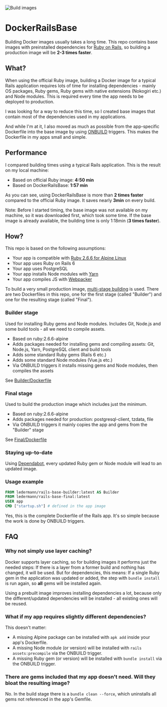 ![Build images](https://github.com/ledermann/docker-rails-base/workflows/Build%20images/badge.svg)

# DockerRailsBase

Building Docker images usually takes a long time. This repo contains base images with preinstalled dependencies for [Ruby on Rails](https://rubyonrails.org/), so building a production image will be **2-3 times faster**.


## What?

When using the official Ruby image, building a Docker image for a typical Rails application requires lots of time for installing dependencies - mainly OS packages, Ruby gems, Ruby gems with native extensions (Nokogiri etc.) and Node modules. This is required every time the app needs to be deployed to production.

I was looking for a way to reduce this time, so I created base images that contain most of the dependencies used in my applications.

And while I'm at it, I also moved as much as possible from the app-specific Dockerfile into the base image by using [ONBUILD](https://docs.docker.com/engine/reference/builder/#onbuild) triggers. This makes the Dockerfile in my apps small and simple.


## Performance

I compared building times using a typical Rails application. This is the result on my local machine:

- Based on official Ruby image: **4:50 min**
- Based on DockerRailsBase: **1:57 min**

As you can see, using DockerRailsBase is more than **2 times faster** compared to the official Ruby image. It saves nearly **3min** on every build.

Note: Before I started timing, the base image was not available on my machine, so it was downloaded first, which took some time. If the base image is already available, the building time is only 1:18min (**3 times faster**).


## How?

This repo is based on the following assumptions:

- Your app is compatible with [Ruby 2.6.6 for Alpine Linux](https://github.com/docker-library/ruby/blob/master/2.6/alpine3.11/Dockerfile)
- Your app uses Ruby on Rails 6
- Your app uses PostgreSQL
- Your app installs Node modules with [Yarn](https://yarnpkg.com/)
- Your app compiles JS with [Webpacker](https://github.com/rails/webpacker)

To build a very small production image, [multi-stage building](https://docs.docker.com/develop/develop-images/multistage-build/) is used. There are two Dockerfiles in this repo, one for the first stage (called "Builder") and one for the resulting stage (called "Final").

### Builder stage

Used for installing Ruby gems and Node modules. Includes Git, Node.js and some build tools - all we need to compile assets.

- Based on ruby:2.6.6-alpine
- Adds packages needed for installing gems and compiling assets: Git, Node.js, Yarn, PostgreSQL client and build tools
- Adds some standard Ruby gems (Rails 6 etc.)
- Adds some standard Node modules (Vue.js etc.)
- Via ONBUILD triggers it installs missing gems and Node modules, then compiles the assets

See [Builder/Dockerfile](./Builder/Dockerfile)


### Final stage

Used to build the production image which includes just the minimum.

- Based on ruby:2.6.6-alpine
- Adds packages needed for production: postgresql-client, tzdata, file
- Via ONBUILD triggers it mainly copies the app and gems from the "Builder" stage

See [Final/Dockerfile](./Final/Dockerfile)


### Staying up-to-date

Using [Dependabot](https://dependabot.com/), every updated Ruby gem or Node module will lead to an updated image.


### Usage example

```Dockerfile
FROM ledermann/rails-base-builder:latest AS Builder
FROM ledermann/rails-base-final:latest
USER app
CMD ["startup.sh"] # defined in the app image
```

Yes, this is the complete Dockerfile of the Rails app. It's so simple because the work is done by ONBUILD triggers.


## FAQ

### Why not simply use layer caching?

Docker supports layer caching, so for building images it performs just the needed steps: If there is a layer from a former build and nothing has changed, it will be used. But for dependencies, this means: If a single Ruby gem in the application was updated or added, the step with `bundle install` is run again, so **all** gems will be installed again.

Using a prebuilt image improves installing dependencies a lot, because only the different/updated dependencies will be installed - all existing ones will be reused.

### What if my app requires slightly different dependencies?

This doesn't matter:

- A missing Alpine package can be installed with `apk add` inside your app's Dockerfile.
- A missing Node module (or version) will be installed with `rails assets:precompile` via the ONBUILD trigger.
- A missing Ruby gem (or version) will be installed with `bundle install` via the ONBUILD trigger.

### There are gems included that my app doesn't need. Will they bloat the resulting image?

No. In the build stage there is a `bundle clean --force`, which uninstalls all gems not referenced in the app's Gemfile.
